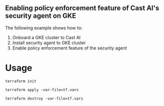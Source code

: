 ## Enabling policy enforcement feature of Cast AI's security agent on GKE

The following example shows how to:
1. Onboard a GKE cluster to Cast AI
2. Install security agent to GKE cluster
3. Enable policy enforcement feature of the security agent

# Usage
```shell
terraform init
```

```shell
terraform apply -var-file=tf.vars
```

```shell
terraform destroy -var-file=tf.vars
```